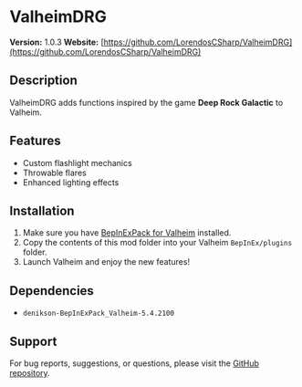 # ValheimDRG

**Version:** 1.0.3
**Website:** [https://github.com/LorendosCSharp/ValheimDRG](https://github.com/LorendosCSharp/ValheimDRG)  

## Description
ValheimDRG adds functions inspired by the game **Deep Rock Galactic** to Valheim.  

## Features
- Custom flashlight mechanics
- Throwable flares
- Enhanced lighting effects

## Installation
1. Make sure you have [BepInExPack for Valheim](https://github.com/BepInEx/BepInEx/releases) installed.
2. Copy the contents of this mod folder into your Valheim `BepInEx/plugins` folder.
3. Launch Valheim and enjoy the new features!

## Dependencies
- `denikson-BepInExPack_Valheim-5.4.2100`

## Support
For bug reports, suggestions, or questions, please visit the [GitHub repository](https://github.com/LorendosCSharp/ValheimDRG).
